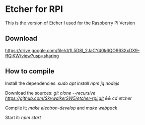 # Etcher for RPI
This is the version of Etcher I used for the Raspberry Pi Version

## Download

https://drive.google.com/file/d/1L5D8l_2JaCY40k6QO963XxDX9-ffQiKW/view?usp=sharing

## How to compile

Install the dependencies: *sudo apt install npm jq nodejs*

Download the sources: *git clone --recursive https://github.com/SkywalkerSW5/etcher-rpi.git && cd etcher*

Compile it; *make electron-develop* and *make webpack*

Start it: *npm start*
